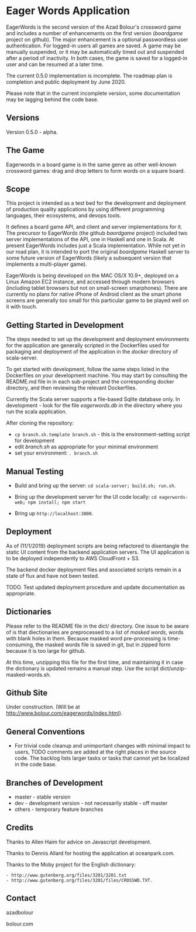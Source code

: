 
# Eager Words Application

EagerWords is the second version of the Azad Bolour's crossword game and
includes a number of enhancements on the first version (_boardgame_ project on
github). The major enhancement is a optional passwordless user 
authentication. For logged-in users all games are saved. A game may be
manually suspended, or it may be automatically timed out and suspended after a
period of inactivity. In both cases, the game is saved for a logged-in user and
can be resumed at a later time.

The current 0.5.0 implementation is incomplete. The roadmap plan is completion 
and public deployment by June 2020.

Please note that in the current incomplete version, some documentation may be
lagging behind the code base.

## Versions

Version 0.5.0 - alpha.

## The Game

Eagerwords in a board game is in the same genre as other well-known crossword games:
drag and drop letters to form words on a square board.

## Scope

This project is intended as a test bed for the development and deployment
of production quality applications by using different programming languages,
their ecosystems, and devops tools.

It defines a board game API, and client and server implementations for it. The
precursor to EagerWords (the github _baordgame_ project) included two server
implementations of the API, one in Haskell and one in Scala. At present
EagerWords includes just a Scala implementation. While not yet in our road plan,
it is intended to port the original _boardgame_ Haskell server to some future
version of EagerWords (likely a subsequent version that implements a
multi-player game).

EagerWords is being developed on the MAC OS/X 10.9+, deployed on a Linux Amazon
EC2 instance, and accessed through modern browsers (including tablet browsers
but not on small-screen smarphones). There are currently no plans for native
iPhone of Android client as the smart phone screens are generally too small for
this particular  game to be played well on it with touch.

## Getting Started in Development

The steps needed to set up the development and deployment environments for the
application are generally scripted in the Dockerfiles used for packaging and
deployment of the application in the _docker_ directory of scala-server. 

To get started with development, follow the same steps listed in the Dockerfiles
on your development machine. You may start by consulting the README.md file in
in each sub-project and the corresponding docker directory, and then reviewing
the relevant Dockerfiles.

Currently the Scala server supports a file-based Sqlite database only.
In development - look for the file _eagerwords.db_ in the directory where you
run the scala application.

After cloning the repository:

* `cp branch.sh.template branch.sh` - this is the environment-setting script for
  development
* edit _branch.sh_ as appropriate for your minimal environment
* set your environment: `. branch.sh`

## Manual Testing

* Build and bring up the server: `cd scala-server; build.sh; run.sh`.

* Bring up the development server for the UI code locally: `cd eagerwords-web; npm install; npm start`

* Bring up `http://localhost:3000`. 

## Deployment

As of (11/1/2019) deployment scripts are being refactored to disentangle the 
static UI content from the backend application servers. The UI application 
is to be deployed independently to AWS CloudFront + S3. 

The backend docker deployment files and associated scripts remain in a 
state of flux and have not been tested.

TODO. Test updated deployment procedure and update documentation as 
appropriate.

## Dictionaries

Please refer to the README file in the dict/ directory. One issue to be
aware of is that diectionaries are preprocessed to a list of _masked words_, 
words with blank holes in them. Because masked word pre-processing is
time-consuming, the masked words file is saved in git, but in zipped form 
because it is too large for github. 

At this time, unzipping this file for the first time, and maintaining it in
case the dictionary is updated remains a manual step. Use the script
dict/unzip-masked-words.sh.

## Github Site

Under construction. (Will be at http://www.bolour.com/eagerwords/index.html).

## General Conventions

- For trivial code cleanup and unimportant changes with minimal impact to users,
  TODO comments are added at the right places in the source code. The backlog
  lists larger tasks or tasks that cannot yet be localized in the code base.

## Branches of Development

- master - stable version
- dev - development version - not necessarily stable - off master
- others - temporary feature branches

## Credits

Thanks to Allen Haim for advice on Javascript development.

Thanks to Dennis Allard for hosting the application at oceanpark.com.

Thanks to the Moby project for the English dictionary:

    - http://www.gutenberg.org/files/3201/3201.txt
    - http://www.gutenberg.org/files/3201/files/CROSSWD.TXT.
 
## Contact

azadbolour

bolour.com

